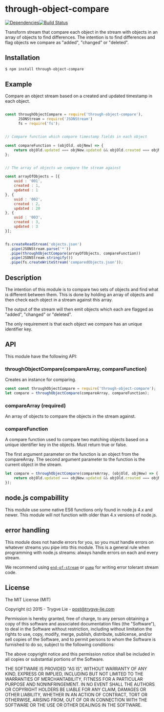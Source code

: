# through-object-compare

[![Dependencies](https://img.shields.io/david/trygve-lie/through-object-compare.svg?style=flat-square)](https://david-dm.org/trygve-lie/through-object-compare)[![Build Status](http://img.shields.io/travis/trygve-lie/through-object-compare/master.svg?style=flat-square)](https://travis-ci.org/trygve-lie/through-object-compare)


Transform stream that compare each object in the stream with objects in an array 
of objects to find differences. The intention is to find differences and flag
objects we compare as "added", "changed" or "deleted".



## Installation

```bash
$ npm install through-object-compare
```



## Example

Compare an object stream based on a created and updated timestamp in each 
object.

```js

const throughObjectCompare = require('through-object-compare'),
	  JSONStream = require('JSONStream')
      fs = require('fs');


// Compare function which compare timestamp fields in each object

const compareFunction = (objOld, objNew) => {
    return objOld.updated === objNew.updated && objOld.created === objNew.created;
};


// The array of objects we compare the stream against

const arrayOfObjects = [{
    uuid : '001',
    created : 1,
    updated : 1
}, {
    uuid : '002',
    created : 2,
    updated : 20
}, {
    uuid : '003',
    created : 3,
    updated : 3
}];


fs.createReadStream('objects.json')
  .pipe(JSONStream.parse('*'))
  .pipe(throughObjectCompare(arrayOfObjects, compareFunction))
  .pipe(JSONStream.stringify())
  .pipe(fs.createWriteStream('comparedObjects.json'));
```



## Description

The intention of this module is to compare two sets of objects and find what is
different between them. This is done by holding an array of objects and then 
check each object in a stream against this array.

The output of the stream will then emit objects which each are flagged as 
"added", "changed" or "deleted".

The only requirement is that each object we compare has an unique identifier 
key.



## API

This module have the following API:

### throughObjectCompare(compareArray, compareFunction)

Creates an instance for comparing.

```js
const const throughObjectCompare = require('through-object-compare');
let compare = throughObjectCompare(compareArray, compareFunction);
```


### compareArray (required)

An array of objects to compare the objects in the stream against.


### compareFunction

A compare function used to compare two matching objects based on a unique 
identifier key in the objects. Must return true or false.

The first argument parameter on the function is an object from the compareArray. 
The second argument parameter to the function is the current object in the 
stream.

```js
let compare = throughObjectCompare(compareArray, (objOld, objNew) => {
    return objOld.updated === objNew.updated && objOld.created === objNew.created;
});
```



## node.js compabillity

This module use some native ES6 functions only found in node.js 4.x and newer. 
This module will not function with older than 4.x versions of node.js.



## error handling

This module does not handle errors for you, so you must handle errors on 
whatever streams you pipe into this module. This is a general rule when 
programming with node.js streams: always handle errors on each and every stream. 

We recommend using [`end-of-stream`](https://npmjs.org/end-of-stream) or [`pump`](https://npmjs.org/pump) 
for writing error tolerant stream code.



## License 

The MIT License (MIT)

Copyright (c) 2015 - Trygve Lie - post@trygve-lie.com

Permission is hereby granted, free of charge, to any person obtaining a copy
of this software and associated documentation files (the "Software"), to deal
in the Software without restriction, including without limitation the rights
to use, copy, modify, merge, publish, distribute, sublicense, and/or sell
copies of the Software, and to permit persons to whom the Software is
furnished to do so, subject to the following conditions:

The above copyright notice and this permission notice shall be included in
all copies or substantial portions of the Software.

THE SOFTWARE IS PROVIDED "AS IS", WITHOUT WARRANTY OF ANY KIND, EXPRESS OR
IMPLIED, INCLUDING BUT NOT LIMITED TO THE WARRANTIES OF MERCHANTABILITY,
FITNESS FOR A PARTICULAR PURPOSE AND NONINFRINGEMENT. IN NO EVENT SHALL THE
AUTHORS OR COPYRIGHT HOLDERS BE LIABLE FOR ANY CLAIM, DAMAGES OR OTHER
LIABILITY, WHETHER IN AN ACTION OF CONTRACT, TORT OR OTHERWISE, ARISING FROM,
OUT OF OR IN CONNECTION WITH THE SOFTWARE OR THE USE OR OTHER DEALINGS IN
THE SOFTWARE.